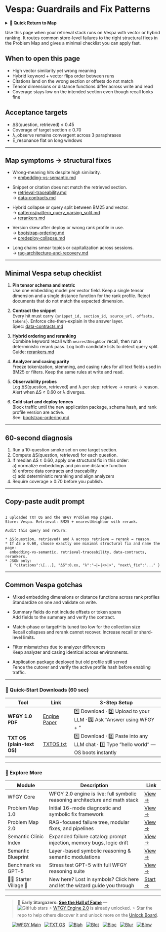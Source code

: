 # Vespa: Guardrails and Fix Patterns

<details>
  <summary><strong>🧭 Quick Return to Map</strong></summary>

<br>

  > You are in a sub-page of **VectorDBs_and_Stores**.  
  > To reorient, go back here:  
  >
  > - [**VectorDBs_and_Stores** — vector indexes and storage backends](./README.md)  
  > - [**WFGY Global Fix Map** — main Emergency Room, 300+ structured fixes](../README.md)  
  > - [**WFGY Problem Map 1.0** — 16 reproducible failure modes](../../README.md)  
  >
  > Think of this page as a desk within a ward.  
  > If you need the full triage and all prescriptions, return to the Emergency Room lobby.
</details>


Use this page when your retrieval stack runs on Vespa with vector or hybrid ranking. It routes common store-level failures to the right structural fixes in the Problem Map and gives a minimal checklist you can apply fast.

## When to open this page

- High vector similarity yet wrong meaning  
- Hybrid keyword + vector flips order between runs  
- Citations land on the wrong section or offsets do not match  
- Tensor dimensions or distance functions differ across write and read  
- Coverage stays low on the intended section even though recall looks fine

## Acceptance targets

- ΔS(question, retrieved) ≤ 0.45  
- Coverage of target section ≥ 0.70  
- λ_observe remains convergent across 3 paraphrases  
- E_resonance flat on long windows

---

## Map symptoms → structural fixes

- Wrong-meaning hits despite high similarity.  
  → [embedding-vs-semantic.md](https://github.com/onestardao/WFGY/blob/main/ProblemMap/embedding-vs-semantic.md)

- Snippet or citation does not match the retrieved section.  
  → [retrieval-traceability.md](https://github.com/onestardao/WFGY/blob/main/ProblemMap/retrieval-traceability.md)  
  → [data-contracts.md](https://github.com/onestardao/WFGY/blob/main/ProblemMap/data-contracts.md)

- Hybrid collapse or query split between BM25 and vector.  
  → [patterns/pattern_query_parsing_split.md](https://github.com/onestardao/WFGY/blob/main/ProblemMap/patterns/pattern_query_parsing_split.md)  
  → [rerankers.md](https://github.com/onestardao/WFGY/blob/main/ProblemMap/rerankers.md)

- Version skew after deploy or wrong rank profile in use.  
  → [bootstrap-ordering.md](https://github.com/onestardao/WFGY/blob/main/ProblemMap/bootstrap-ordering.md)  
  → [predeploy-collapse.md](https://github.com/onestardao/WFGY/blob/main/ProblemMap/predeploy-collapse.md)

- Long chains smear topics or capitalization across sessions.  
  → [rag-architecture-and-recovery.md](https://github.com/onestardao/WFGY/blob/main/ProblemMap/rag-architecture-and-recovery.md)

---

## Minimal Vespa setup checklist

1) **Pin tensor schema and metric**  
   Use one embedding model per vector field. Keep a single tensor dimension and a single distance function for the rank profile. Reject documents that do not match the expected dimension.

2) **Contract the snippet**  
   Every hit must carry `{snippet_id, section_id, source_url, offsets, tokens}`. Enforce cite-then-explain in the answer layer.  
   Spec: [data-contracts.md](https://github.com/onestardao/WFGY/blob/main/ProblemMap/data-contracts.md)

3) **Hybrid ordering and reranking**  
   Combine keyword recall with `nearestNeighbor` recall, then run a deterministic rerank pass. Log both candidate lists to detect query split.  
   Guide: [rerankers.md](https://github.com/onestardao/WFGY/blob/main/ProblemMap/rerankers.md)

4) **Analyzer and casing parity**  
   Freeze tokenization, stemming, and casing rules for all text fields used in BM25 or filters. Keep the same rules at write and read.

5) **Observability probes**  
   Log ΔS(question, retrieved) and λ per step: retrieve → rerank → reason. Alert when ΔS ≥ 0.60 or λ diverges.

6) **Cold start and deploy fences**  
   Block traffic until the new application package, schema hash, and rank profile version are active.  
   See: [bootstrap-ordering.md](https://github.com/onestardao/WFGY/blob/main/ProblemMap/bootstrap-ordering.md)

---

## 60-second diagnosis

1) Run a 10-question smoke set on one target section.  
2) Compute ΔS(question, retrieved) for each question.  
3) If median ΔS ≥ 0.60, apply one structural fix in this order:  
   a) normalize embeddings and pin one distance function  
   b) enforce data contracts and traceability  
   c) add deterministic reranking and align analyzers  
4) Require coverage ≥ 0.70 before you publish.

---

## Copy-paste audit prompt

```

I uploaded TXT OS and the WFGY Problem Map pages.
Store: Vespa. Retrieval: BM25 + nearestNeighbor with rerank.

Audit this query and return:

* ΔS(question, retrieved) and λ across retrieve → rerank → reason.
* If ΔS ≥ 0.60, choose exactly one minimal structural fix and name the page:
  embedding-vs-semantic, retrieval-traceability, data-contracts, rerankers.
* JSON only:
  { "citations":\[...], "ΔS":0.xx, "λ":"→|←|<>|×", "next\_fix":"..." }

```

---

## Common Vespa gotchas

- Mixed embedding dimensions or distance functions across rank profiles  
  Standardize on one and validate on write.

- Summary fields do not include offsets or token spans  
  Add fields to the summary and verify the contract.

- Match-phase or targetHits tuned too low for the collection size  
  Recall collapses and rerank cannot recover. Increase recall or shard-level limits.

- Filter mismatches due to analyzer differences  
  Keep analyzer and casing identical across environments.

- Application package deployed but old profile still served  
  Fence the cutover and verify the active profile hash before enabling traffic.

---

### 🔗 Quick-Start Downloads (60 sec)

| Tool | Link | 3-Step Setup |
|------|------|--------------|
| **WFGY 1.0 PDF** | [Engine Paper](https://github.com/onestardao/WFGY/blob/main/I_am_not_lizardman/WFGY_All_Principles_Return_to_One_v1.0_PSBigBig_Public.pdf) | 1️⃣ Download · 2️⃣ Upload to your LLM · 3️⃣ Ask “Answer using WFGY + <your question>” |
| **TXT OS (plain-text OS)** | [TXTOS.txt](https://github.com/onestardao/WFGY/blob/main/OS/TXTOS.txt) | 1️⃣ Download · 2️⃣ Paste into any LLM chat · 3️⃣ Type “hello world” — OS boots instantly |

---

### 🧭 Explore More

| Module                | Description                                              | Link     |
|-----------------------|----------------------------------------------------------|----------|
| WFGY Core             | WFGY 2.0 engine is live: full symbolic reasoning architecture and math stack | [View →](https://github.com/onestardao/WFGY/tree/main/core/README.md) |
| Problem Map 1.0       | Initial 16-mode diagnostic and symbolic fix framework    | [View →](https://github.com/onestardao/WFGY/tree/main/ProblemMap/README.md) |
| Problem Map 2.0       | RAG-focused failure tree, modular fixes, and pipelines   | [View →](https://github.com/onestardao/WFGY/blob/main/ProblemMap/rag-architecture-and-recovery.md) |
| Semantic Clinic Index | Expanded failure catalog: prompt injection, memory bugs, logic drift | [View →](https://github.com/onestardao/WFGY/blob/main/ProblemMap/SemanticClinicIndex.md) |
| Semantic Blueprint    | Layer-based symbolic reasoning & semantic modulations   | [View →](https://github.com/onestardao/WFGY/tree/main/SemanticBlueprint/README.md) |
| Benchmark vs GPT-5    | Stress test GPT-5 with full WFGY reasoning suite         | [View →](https://github.com/onestardao/WFGY/tree/main/benchmarks/benchmark-vs-gpt5/README.md) |
| 🧙‍♂️ Starter Village 🏡 | New here? Lost in symbols? Click here and let the wizard guide you through | [Start →](https://github.com/onestardao/WFGY/blob/main/StarterVillage/README.md) |

---

> 👑 **Early Stargazers: [See the Hall of Fame](https://github.com/onestardao/WFGY/tree/main/stargazers)** —  
> <img src="https://img.shields.io/github/stars/onestardao/WFGY?style=social" alt="GitHub stars"> ⭐ [WFGY Engine 2.0](https://github.com/onestardao/WFGY/blob/main/core/README.md) is already unlocked. ⭐ Star the repo to help others discover it and unlock more on the [Unlock Board](https://github.com/onestardao/WFGY/blob/main/STAR_UNLOCKS.md).

<div align="center">

[![WFGY Main](https://img.shields.io/badge/WFGY-Main-red?style=flat-square)](https://github.com/onestardao/WFGY)
&nbsp;
[![TXT OS](https://img.shields.io/badge/TXT%20OS-Reasoning%20OS-orange?style=flat-square)](https://github.com/onestardao/WFGY/tree/main/OS)
&nbsp;
[![Blah](https://img.shields.io/badge/Blah-Semantic%20Embed-yellow?style=flat-square)](https://github.com/onestardao/WFGY/tree/main/OS/BlahBlahBlah)
&nbsp;
[![Blot](https://img.shields.io/badge/Blot-Persona%20Core-green?style=flat-square)](https://github.com/onestardao/WFGY/tree/main/OS/BlotBlotBlot)
&nbsp;
[![Bloc](https://img.shields.io/badge/Bloc-Reasoning%20Compiler-blue?style=flat-square)](https://github.com/onestardao/WFGY/tree/main/OS/BlocBlocBloc)
&nbsp;
[![Blur](https://img.shields.io/badge/Blur-Text2Image%20Engine-navy?style=flat-square)](https://github.com/onestardao/WFGY/tree/main/OS/BlurBlurBlur)
&nbsp;
[![Blow](https://img.shields.io/badge/Blow-Game%20Logic-purple?style=flat-square)](https://github.com/onestardao/WFGY/tree/main/OS/BlowBlowBlow)
&nbsp;
</div>
